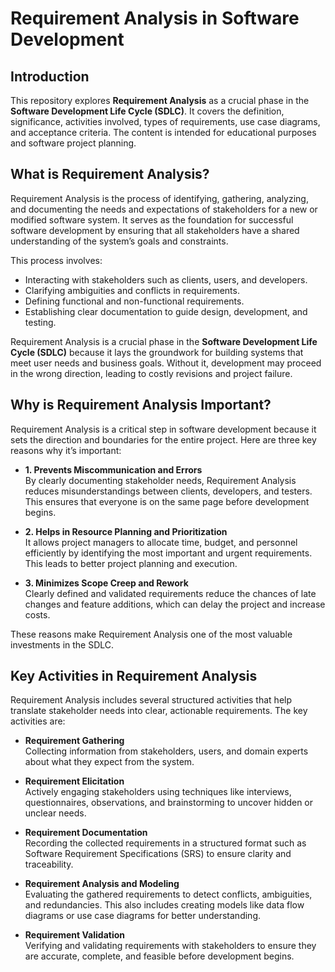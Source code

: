 # Requirement Analysis in Software Development

## Introduction
This repository explores **Requirement Analysis** as a crucial phase in the **Software Development Life Cycle (SDLC)**. It covers the definition, significance, activities involved, types of requirements, use case diagrams, and acceptance criteria. The content is intended for educational purposes and software project planning.
## What is Requirement Analysis?

Requirement Analysis is the process of identifying, gathering, analyzing, and documenting the needs and expectations of stakeholders for a new or modified software system. It serves as the foundation for successful software development by ensuring that all stakeholders have a shared understanding of the system’s goals and constraints.

This process involves:
- Interacting with stakeholders such as clients, users, and developers.
- Clarifying ambiguities and conflicts in requirements.
- Defining functional and non-functional requirements.
- Establishing clear documentation to guide design, development, and testing.

Requirement Analysis is a crucial phase in the **Software Development Life Cycle (SDLC)** because it lays the groundwork for building systems that meet user needs and business goals. Without it, development may proceed in the wrong direction, leading to costly revisions and project failure.
## Why is Requirement Analysis Important?

Requirement Analysis is a critical step in software development because it sets the direction and boundaries for the entire project. Here are three key reasons why it’s important:

- **1. Prevents Miscommunication and Errors**  
  By clearly documenting stakeholder needs, Requirement Analysis reduces misunderstandings between clients, developers, and testers. This ensures that everyone is on the same page before development begins.

- **2. Helps in Resource Planning and Prioritization**  
  It allows project managers to allocate time, budget, and personnel efficiently by identifying the most important and urgent requirements. This leads to better project planning and execution.

- **3. Minimizes Scope Creep and Rework**  
  Clearly defined and validated requirements reduce the chances of late changes and feature additions, which can delay the project and increase costs.

These reasons make Requirement Analysis one of the most valuable investments in the SDLC.
## Key Activities in Requirement Analysis

Requirement Analysis includes several structured activities that help translate stakeholder needs into clear, actionable requirements. The key activities are:

- **Requirement Gathering**  
  Collecting information from stakeholders, users, and domain experts about what they expect from the system.

- **Requirement Elicitation**  
  Actively engaging stakeholders using techniques like interviews, questionnaires, observations, and brainstorming to uncover hidden or unclear needs.

- **Requirement Documentation**  
  Recording the collected requirements in a structured format such as Software Requirement Specifications (SRS) to ensure clarity and traceability.

- **Requirement Analysis and Modeling**  
  Evaluating the gathered requirements to detect conflicts, ambiguities, and redundancies. This also includes creating models like data flow diagrams or use case diagrams for better understanding.

- **Requirement Validation**  
  Verifying and validating requirements with stakeholders to ensure they are accurate, complete, and feasible before development begins.




